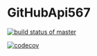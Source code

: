 # GitHubApi567
[![build status of master](https://travis-ci.org/kxue4/GitHubApi567.svg?branch=master)](https://travis-ci.org/kxue4/GitHubApi567)

[![codecov](https://codecov.io/gh/kxue4/GitHubApi567/branch/master/graph/badge.svg)](https://codecov.io/gh/kxue4/GitHubApi567)

